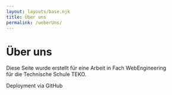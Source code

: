 ```yaml
---
layout: layouts/base.njk
title: Über uns
permalink: /ueberUns/
---
```


# Über uns

Diese Seite wurde erstellt für eine Arbeit in Fach WebEngineering  
für die Technische Schule TEKO.

Deployment via GitHub